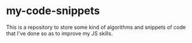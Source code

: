 # my-code-snippets
This is a repository to store some kind of algorithms and snippets of code that I've done so as to improve my JS skills.
